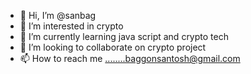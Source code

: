 - 👋 Hi, I’m @sanbag
- 👀 I’m interested in crypto
- 🌱 I’m currently learning java script and crypto tech
- 💞️ I’m looking to collaborate on crypto project
- 📫 How to reach me ........baggonsantosh@gmail.com

<!---
sanbag/sanbag is a ✨ special ✨ repository because its `README.md` (this file) appears on your GitHub profile.
You can click the Preview link to take a look at your changes.
--->
